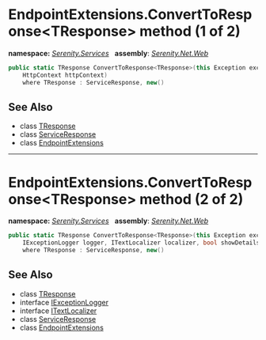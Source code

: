 # EndpointExtensions.ConvertToResponse&lt;TResponse&gt; method (1 of 2)
**namespace:** *[Serenity.Services](../../README.md#serenity.services-namespace)*   **assembly**: *[Serenity.Net.Web](../../README.md)*

```csharp
public static TResponse ConvertToResponse<TResponse>(this Exception exception, 
    HttpContext httpContext)
    where TResponse : ServiceResponse, new()
```

## See Also

* class [TResponse](../Serenity.Net.Web/../EndpointExtensions.TResponse.md)
* class [ServiceResponse](../Serenity.Net.Services/../ServiceResponse.md)
* class [EndpointExtensions](../EndpointExtensions.md)

---

# EndpointExtensions.ConvertToResponse&lt;TResponse&gt; method (2 of 2)
**namespace:** *[Serenity.Services](../../README.md#serenity.services-namespace)*   **assembly**: *[Serenity.Net.Web](../../README.md)*

```csharp
public static TResponse ConvertToResponse<TResponse>(this Exception exception, 
    IExceptionLogger logger, ITextLocalizer localizer, bool showDetails)
    where TResponse : ServiceResponse, new()
```

## See Also

* class [TResponse](../Serenity.Net.Web/../EndpointExtensions.TResponse.md)
* interface [IExceptionLogger](../Serenity.Net.Core/../../Serenity.Abstractions/IExceptionLogger.md)
* interface [ITextLocalizer](../Serenity.Net.Core/../../Serenity/ITextLocalizer.md)
* class [ServiceResponse](../Serenity.Net.Services/../ServiceResponse.md)
* class [EndpointExtensions](../EndpointExtensions.md)